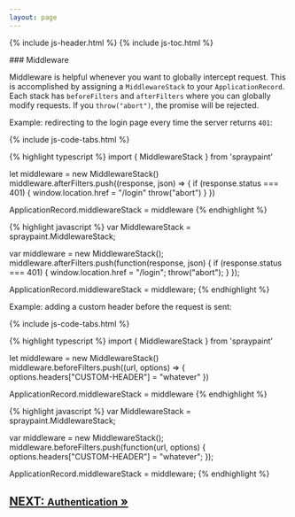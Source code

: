 ```yaml
---
layout: page
---
```


{% include js-header.html %}
{% include js-toc.html %}

<div markdown="1" class="col-md-8 col-md-offset-1">
### Middleware

Middleware is helpful whenever you want to globally intercept request.
This is accomplished by assigning a `MiddlewareStack` to your
`ApplicationRecord`. Each stack has `beforeFilters` and `afterFilters`
where you can globally modify requests. If you `throw("abort")`, the
promise will be rejected.

Example: redirecting to the login page every time the server returns `401`:

{% include js-code-tabs.html %}
<div markdown="1" class="code-tabs">
  {% highlight typescript %}
  import { MiddlewareStack } from 'spraypaint'

  let middleware = new MiddlewareStack()
  middleware.afterFilters.push((response, json) => {
    if (response.status === 401) {
      window.location.href = "/login"
      throw("abort")
    }
  })

  ApplicationRecord.middlewareStack = middleware
  {% endhighlight %}

  {% highlight javascript %}
  var MiddlewareStack = spraypaint.MiddlewareStack;

  var middleware = new MiddlewareStack();
  middleware.afterFilters.push(function(response, json) {
    if (response.status === 401) {
      window.location.href = "/login";
      throw("abort");
    }
  });

  ApplicationRecord.middlewareStack = middleware;
  {% endhighlight %}
</div>

Example: adding a custom header before the request is sent:

{% include js-code-tabs.html %}
<div markdown="1" class="code-tabs">
  {% highlight typescript %}
  import { MiddlewareStack } from 'spraypaint'

  let middleware = new MiddlewareStack()
  middleware.beforeFilters.push((url, options) => {
    options.headers["CUSTOM-HEADER"] = "whatever"
  })

  ApplicationRecord.middlewareStack = middleware
  {% endhighlight %}

  {% highlight javascript %}
  var MiddlewareStack = spraypaint.MiddlewareStack;

  var middleware = new MiddlewareStack();
  middleware.beforeFilters.push(function(url, options) {
    options.headers["CUSTOM-HEADER"] = "whatever";
  });

  ApplicationRecord.middlewareStack = middleware;
  {% endhighlight %}
</div>

<div class="clearfix">
  <h2 id="next">
    <a href="{{site.github.url}}/js/authentication">
      NEXT:
      <small>Authentication</small>
      &raquo;
    </a>
  </h2>
</div>
